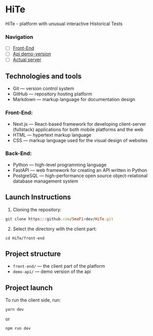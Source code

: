 # HiTe
HiTe - platform with unusual interactive Historical Tests

### Navigation

- [ ] [Front-End](front-end)
- [ ] [Api demo-version](demo-api)
- [ ] [Actual server](server-beta)

## Technologies and tools
- Git — version control system
- GitHub — repository hosting platform
- Markdown — markup language for documentation design

### Front-End:
  - Next.js — React-based framework for developing client-server (fullstack) applications for both mobile platforms and the web
  - HTML — hypertext markup language
  - CSS — markup language used for the visual design of websites

### Back-End:
- Python — high-level programming language
- FastAPI — web framework for creating an API written in Python
- PostgreSQL — high-performance open source object-relational database management system

## Launch Instructions
1. Cloning the repository:
  ```rb
  git clone https://github.com/SmaF1-dev/HiTe.git
  ```
2. Select the directory with the client part:
  ```
  cd HiTe/front-end
  ```
## Project structure
- `front-end/` — the client part of the platform
- `demo-api/` — demo version of the api

## Project launch
To run the client side, run:
   ```
   yarn dev
   ```
or
   ```
   npm run dev
   ```

